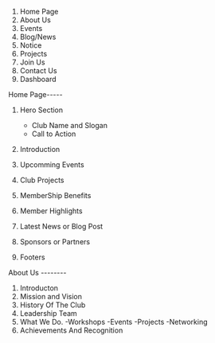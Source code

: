 
1. Home Page
2. About Us
3. Events
4. Blog/News
5. Notice
6. Projects
7. Join Us
8. Contact Us
9. Dashboard

Home Page-----
1. Hero Section
	* Club Name and Slogan
	* Call to Action
2. Introduction

3. Upcomming Events

4. Club Projects

5. MemberShip Benefits

6. Member Highlights

7. Latest News or Blog Post

8. Sponsors or Partners

9. Footers


About Us --------
1. Introducton
2. Mission and Vision
3. History Of The Club
4. Leadership Team
5. What We Do. 
	-Workshops
	-Events
	-Projects
	-Networking
6. Achievements And Recognition